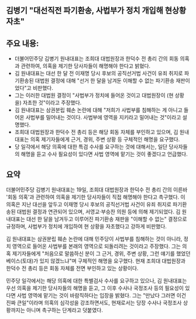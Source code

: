## 김병기 "대선직전 파기환송, 사법부가 정치 개입해 현상황 자초"

## 주요 내용:
*   더불어민주당 김병기 원내대표는 조희대 대법원장과 한덕수 전 총리 간의 회동 의혹과 관련하여, 의혹을 제기한 당사자들이 해명해야 한다고 밝혔다.
*   김 원내대표는 대선 한 달 전 이재명 당시 후보의 공직선거법 사건이 유죄 취지로 파기환송된 대법원 결정에 대해 "선거 한 달을 남겨둔 이해할 수 없는 파기환송 재판이었다"고 비판했다.
*   그는 이러한 대법원 결정이 "사법부가 정치에 들어온 것이고 대법원장이 (현 상황을) 자초한 것"이라고 주장했다.
*   김 원내대표는 삼권분립 훼손 논란에 대해 "저희가 사법부를 침해하는 게 아니고 들어온 사법부를 밀어내는 것이다. 사법부에 영역을 지키라고 밀어내는 것"이라고 설명했다.
*   조희대 대법원장과 한덕수 전 총리 등은 해당 회동 자체를 부인하고 있으며, 김 원내대표는 의혹 제기자들에게 근거, 경위, 주변 상황 등 구체적인 해명을 요구했다.
*   당 일각에서 해당 의혹에 대한 특검 수사를 요구하는 것에 대해서는, 일단 당사자들의 해명을 듣고 수사 필요성이 있다면 사법 영역에 맡기는 것이 좋겠다고 언급했다.

## 요약
더불어민주당 김병기 원내대표는 19일, 조희대 대법원장과 한덕수 전 총리 간의 이른바 '회동 의혹'과 관련하여 의혹을 제기한 당사자들이 직접 해명해야 한다고 촉구했다. 이 의혹은 지난 대선을 앞두고 이재명 당시 후보의 공직선거법 사건이 유죄 취지로 파기환송된 대법원 결정과 연관되어 있으며, 서영교·부승찬 의원 등에 의해 제기되었다. 김 원내대표는 대선 한 달을 남겨두고 이루어진 파기환송 재판을 "이해할 수 없는" 결정으로 규정하며, 사법부가 정치에 개입하여 현 상황을 자초했다고 강하게 비판했다.

김 원내대표는 삼권분립 훼손 논란에 대해 민주당이 사법부를 침해하는 것이 아니라, 정치 영역으로 들어온 사법부를 본래의 영역으로 되돌리려는 것이라고 주장했다. 그는 의혹 제기자들에게 "처음으로 말씀하신 분이 그 근거, 경위, 주변 상황, 그런 얘기를 했었던 베이스(토대)가 있지 않겠느냐"며 구체적인 해명을 요구했다. 현재 조희대 대법원장과 한덕수 전 총리 등은 회동 자체를 전면 부인하고 있는 상황이다.

민주당 일각에서는 해당 의혹에 대한 특별검사 수사를 요구하고 있으나, 김 원내대표는 우선 의혹을 제기한 당사자들의 해명을 듣고, 그 이후 수사나 국정조사 등의 필요성이 있다면 사법 영역에 맡기는 것이 바람직하다는 입장을 밝혔다. 그는 "만났다 그러면 이건 진짜 큰일"이라며 의혹의 심각성을 강조하면서도, 현재로서는 당장 수사나 국정조사 상황까지는 아니며 촉구하는 단계라고 덧붙였다.